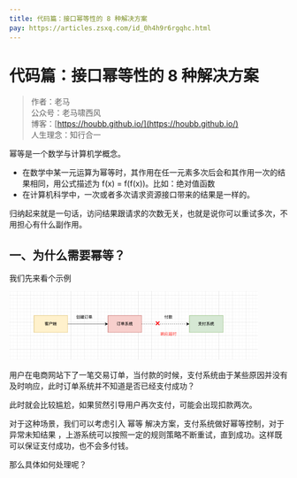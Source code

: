 ```yaml
---
title: 代码篇：接口幂等性的 8 种解决方案
pay: https://articles.zsxq.com/id_0h4h9r6rgqhc.html
---
```


#  代码篇：接口幂等性的 8 种解决方案

> 作者：老马
> <br/>公众号：老马啸西风
> <br/> 博客：[https://houbb.github.io/](https://houbb.github.io/)
> <br/> 人生理念：知行合一


幂等是一个数学与计算机学概念。

- 在数学中某一元运算为幂等时，其作用在任一元素多次后会和其作用一次的结果相同，用公式描述为 f(x) = f(f(x))。比如：绝对值函数
- 在计算机科学中，一次或者多次请求资源接口带来的结果是一样的。

归纳起来就是一句话，访问结果跟请求的次数无关，也就是说你可以重试多次，不用担心有什么副作用。

## 一、为什么需要幂等？

我们先来看个示例


<div align="left">
    <img src="/images/pay/arch/19-1.png" width="450px">
</div>


用户在电商网站下了一笔交易订单，当付款的时候，支付系统由于某些原因并没有及时响应，此时订单系统并不知道是否已经支付成功？

此时就会比较尴尬，如果贸然引导用户再次支付，可能会出现扣款两次。

对于这种场景，我们可以考虑引入 幂等 解决方案，支付系统做好幂等控制，对于异常未知结果 ，上游系统可以按照一定的规则策略不断重试，直到成功。这样既可以保证支付成功，也不会多付钱。

那么具体如何处理呢？